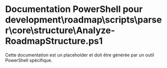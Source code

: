 # Documentation PowerShell pour development\roadmap\scripts\parser\core\structure\Analyze-RoadmapStructure.ps1

Cette documentation est un placeholder et doit être générée par un outil PowerShell spécifique.
